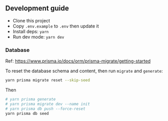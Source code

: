 ## Development guide

- Clone this project
- Copy `.env.example` to `.env` then update it
- Install deps: `yarn`
- Run dev mode: `yarn dev`

### Database

Ref: https://www.prisma.io/docs/orm/prisma-migrate/getting-started

To reset the database schema and content, then run `migrate` and `generate`:

```sh
yarn prisma migrate reset --skip-seed
```
Then

```sh
# yarn prisma generate
# yarn prisma migrate dev --name init
# yarn prisma db push --force-reset
yarn prisma db seed
```
